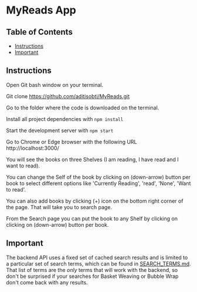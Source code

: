 # MyReads App

## Table of Contents

- [Instructions](#Instructions)
- [Important](#Important)

## Instructions
Open Git bash window on your terminal.

Git clone https://github.com/aditisobti/MyReads.git

Go to the folder where the code is downloaded on the terminal.

Install all project dependencies with `npm install`

Start the development server with `npm start`

Go to Chrome or Edge browser with the following URL http://localhost:3000/

You will see the books on three Shelves (I am reading, I have read and I want to read).

You can change the Self of the book by clicking on (down-arrow) button per book to select different options like 'Currently Reading', 'read', 'None', 'Want to read'.

You can also add books by clicking (+) icon on the bottom right corner of the page. That will take you to search page.

From the Search page you can put the book to any Shelf by clicking on clicking on (down-arrow) button per book.

## Important
The backend API uses a fixed set of cached search results and is limited to a particular set of search terms, which can be found in [SEARCH_TERMS.md](SEARCH_TERMS.md). That list of terms are the _only_ terms that will work with the backend, so don't be surprised if your searches for Basket Weaving or Bubble Wrap don't come back with any results.
